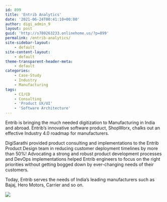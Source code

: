 ```yaml
---
id: 899
title: 'Entrib Analytics'
date: '2021-06-24T00:41:10+00:00'
author: digi_admin_9
layout: post
guid: 'http://s780263233.onlinehome.us/?p=899'
permalink: /entrib-analytics/
site-sidebar-layout:
    - default
site-content-layout:
    - default
theme-transparent-header-meta:
    - default
categories:
    - Case-Study
    - Industry
    - Manufacturing
tags:
    - CI/CD
    - Consulting
    - 'Product UX/UI'
    - 'Software Architecture'
---
```


Entrib is bringing the much needed digitization to Manufacturing in India and abroad. Entrib’s innovative software product, ShopWorx, chalks out an effective Industry 4.0 roadmap for manufacturers.

DigiSarathi provided product consulting and implementations to the Entrib Product Design team in reducing customer deployment timelines by more than 50%! Advocating a strong and robust product development processes and DevOps implementations helped Entrib engineers to focus on the right priorities without getting bogged down by ever-changing needs of their customers.

Today, Entrib serves the needs of India’s leading manufacturers such as Bajaj, Hero Motors, Carrier and so on.

 ![](http://s780263233.onlinehome.us/wp-content/uploads/2021/06/entrib-oee-1024x715.png)